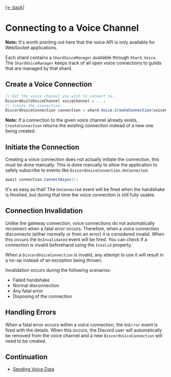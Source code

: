 [[← back]](./README.md)

# Connecting to a Voice Channel

**Note:** It's worth pointing out here that the voice API is only available for WebSocket applications.

Each shard contains a `ShardVoiceManager` available through `Shard.Voice`. The `ShardVoiceManager` keeps track of all open voice connections to guilds that are managed by that shard.

## Create a Voice Connection
```csharp
// Get the voice channel you wish to connect to.
DiscordGuildVoiceChannel voiceChannel = ...;
// Create the connection.
DiscordVoiceConnection connection = shard.Voice.CreateConnection(voiceChannel);
```

**Note:** If a connection to the given voice channel already exists, `CreateConnection` returns the existing connection instead of a new one being created.

## Initiate the Connection
Creating a voice connection does not actually initiate the connection, this must be done manually. This is done manually to allow the application to safely subscribe to events like `DiscordVoiceConnection.OnConnected`.

```csharp
await connection.ConnectAsync();
```

It's as easy as that! The `OnConnected` event will be fired when the handshake is finished, but during that time the voice connection is still fully usable.

## Connection Invalidation
Unlike the gateway connection, voice connections do not automatically reconnect when a fatal error occurs. Therefore, when a voice connection disconnects (either normally or from an error) it is considered invalid. When this occurs the `OnInvalidated` event will be fired. You can check if a connection is invalid beforehand using the `IsValid` property.

When a `DiscordVoiceConnection` is invalid, any attempt to use it will result in a no-op instead of an exception being thrown.

Invalidation occurs during the following scenarios:
- Failed handshake
- Normal disconnection
- Any fatal error
- Disposing of the connection

## Handling Errors
When a fatal error occurs within a voice connection, the `OnError` event is fired with the details. When this occurs, the Discord user will automatically be removed from the voice channel and a new `DiscordVoiceConnection` will need to be created.

## Continuation
- [Sending Voice Data](./Sending-Voice-Data.md)